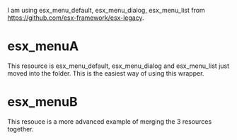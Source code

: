 I am using esx_menu_default, esx_menu_dialog, esx_menu_list from https://github.com/esx-framework/esx-legacy.

# esx_menuA
This resource is esx_menu_default, esx_menu_dialog and esx_menu_list just moved into the folder. This is the easiest way of using this wrapper.

# esx_menuB
This resouce is a more advanced example of merging the 3 resources together.